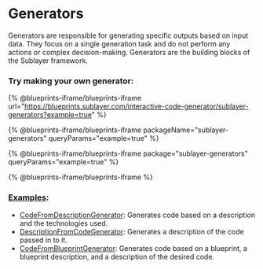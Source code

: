 # Generators

Generators are responsible for generating specific outputs based on input data. They focus on a single generation task and do not perform any actions or complex decision-making. Generators are the building blocks of the Sublayer framework.

### Try making your own generator:

{% @blueprints-iframe/blueprints-iframe url="https://blueprints.sublayer.com/interactive-code-generator/sublayer-generators?example=true" %}

{% @blueprints-iframe/blueprints-iframe packageName="sublayer-generators" queryParams="example=true" %}

{% @blueprints-iframe/blueprints-iframe package="sublayer-generators" queryParams="example=true" %}

{% @blueprints-iframe/blueprints-iframe %}

### [Examples](https://github.com/sublayerapp/sublayer/tree/main/examples):

* [CodeFromDescriptionGenerator](https://github.com/sublayerapp/sublayer/blob/main/examples/code\_from\_description\_generator.rb): Generates code based on a description and the technologies used.
* [DescriptionFromCodeGenerator](https://github.com/sublayerapp/sublayer/blob/main/examples/description\_from\_code\_generator.rb): Generates a description of the code passed in to it.
* [CodeFromBlueprintGenerator](https://github.com/sublayerapp/sublayer/blob/main/examples/code\_from\_blueprint\_generator.rb): Generates code based on a blueprint, a blueprint description, and a description of the desired code.
